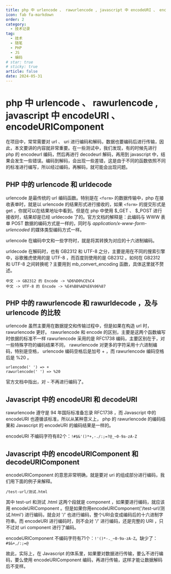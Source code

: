 ```yaml
---
title: php 中 urlencode 、 rawurlencode , javascript 中 encodeURI 、 encodeURIComponent 
icon: fab fa-markdown
order: 2
category:
  - 技术记录
tag:
  - 技术
  - 随笔
  - PHP
  - JS
  - 编码
# star: true
# sticky: true
article: false
date: 2024-05-31
---
```




# php 中 urlencode 、 rawurlencode , javascript 中 encodeURI 、 encodeURIComponent 

在项目中，常常需要对 url 、 uri 进行编码和解码，数据也要编码后进行传输，因此，本文要讲的内容就非常重要。在一些测试中，我们发现，有的时候先进行 php 的 encodeurl 编码，然后再进行 decodeurl 解码，再用到 javascript 中，结果会发生一些错误。编码到解码，会出现一些差错，这是由于不同的函数依照不同的标准进行编写，所以经过编码，再解码，就可能会出现问题。

## PHP 中的 urlencode 和 urldecode 

urlencode 是最传统的 url 编码函数。特别是在 `<form>` 的数据传输中，php 在接收表单时，就是以 urlencode 的结果形式进行接收的，如果 `<form>` 的提交形式是 get ，你就可以在结果地址中看到。但是在 php 中使用 $_GET 、 $_POST 进行接收时，结果却是已经 urldecode 了的。官方文档的解释是：此编码与 WWW 表单 POST 数据的编码方式是一样的，同时与 *application/x-www-form-urlencoded* 的媒体类型编码方式一样。

urlencode 在编码中文和一些字符时，就是将其转换为对应的十六进制编码。

urldecode 在解码时，也有 GB2312 和 UTF-8 之分，主要是用在不同的搜索引擎中，谷歌雅虎使用的是 UTF-8 ，而百度则使用的是 GB2312 。如何在 GB2312 和 UTF-8 之间转换呢？主要用到 mb_convert_encoding 函数，具体这里就不赘述。

```
中文 -> GB2312 的 Encode -> %D6%D0%CE%C4
中文 -> UTF-8 的 Encode -> %E4%B8%AD%E6%96%87
```

## PHP 中的 rawurlencode 和 rawurldecode ，及与 urlencode 的比较

urlencode 虽然主要用在数据提交和传输过程中，但是如果在构造 url 时， rawurlencode 更好。 rawurlencode 和 encode 的区别，主要是这两个函数编写时依据的标准不一样 rawurlencode 采用的是 RFC1738 编码，主要区别在于，对一些特殊字符的编码结果不同， rawurlencode 对更多的字符采用十六进制编码，特别是空格， urlencode 编码空格后是加号 + ，而 rawurlencode 编码空格后是 %20 。

```
urlencode(' ') => +
rawurlencode(' ') => %20
```

官方文档中指出，对 `~` 不再进行编码了。

## Javascript 中的 encodeURI 和 decodeURI 

rawurlencode 遵守是 94 年国际标准备忘录 RFC1738 ，而 Javascript 中的 encodeURI 也遵循该标准，所以从某种意义上， php 的 rawurlencode 的编码结果和 Javascript 的 encodeURI 的编码结果是一样的。

encodeURI 不编码字符有82个：`!#$&'()*+,-./:;=?@_~0-9a-zA-Z`

## Javascript 中的 encodeURIComponent 和 decodeURIComponent 

encodeURIComponent 的意思非常明确，就是要对 uri 的组成部分进行编码，我们用下面的例子来解释。

```
/test-url/测试.html
```

其中 test-url 和测试 .html 这两个段就是 component ，如果要进行编码，就应该用 encodeURIComponent 。但是如果你用encodeURIComponent('/test-url/测试.html') 进行编码，就会对 '/' 也进行编码，整个URI会变成编码后的十六进制字符串。而 encodeURI 进行编码时，则不会对 '/' 进行编码，还是完整的 URI ，只不过对 uri component 进行了编码。

encodeURIComponent 不编码字符有71个：`!'()*-._~0-9a-zA-Z`。缺少了：`#$&+,/:;=@`

故此，实际上，在 Javascript 的体系里，如果要对数据进行传输，要么不进行编码，要么使用 encodeURIComponent 编码，再进行传输，这样才能让数据解码后不变样。